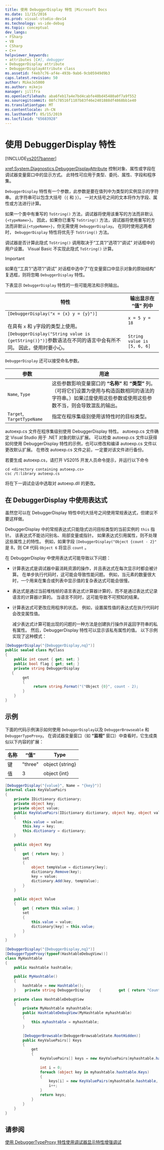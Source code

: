 ```yaml
---
title: 使用 DebuggerDisplay 特性 |Microsoft Docs
ms.date: 11/15/2016
ms.prod: visual-studio-dev14
ms.technology: vs-ide-debug
ms.topic: conceptual
dev_langs:
- FSharp
- VB
- CSharp
- C++
helpviewer_keywords:
- attributes [C#], debugger
- DebuggerDisplay attribute
- DebuggerDisplayAttribute class
ms.assetid: f4eb7c76-af4e-493b-9ab6-9cb05949d9b3
caps.latest.revision: 50
author: MikeJo5000
ms.author: mikejo
manager: jillfra
ms.openlocfilehash: aba6feb17a4e7bd4cabfe40bd45480a0f7a9f552
ms.sourcegitcommit: 08fc78516f1107b83f46e2401888df4868bb1e40
ms.translationtype: MT
ms.contentlocale: zh-CN
ms.lasthandoff: 05/15/2019
ms.locfileid: "65683928"
---
```

# <a name="using-the-debuggerdisplay-attribute"></a>使用 DebuggerDisplay 特性
[!INCLUDE[vs2017banner](../includes/vs2017banner.md)]

<xref:System.Diagnostics.DebuggerDisplayAttribute> 控制对象、属性或字段在调试器变量窗口中的显示方式。 此特性可应用于类型、委托、属性、字段和程序集。  
  
 `DebuggerDisplay` 特性有一个参数，此参数是要在值列中为类型的实例显示的字符串。 此字符串可以包含大括号（`{` 和 `}`）。 一对大括号之间的文本将作为字段、属性或方法进行计算。  
  
 如果一个类中有重写的 `ToString()` 方法，调试器将使用该重写的方法而非默认 `{<typeName>}`。 因此，如果你已重写 `ToString()` 方法，调试器将使用重写的方法而非默认`{<typeName>}`，你无需使用 `DebuggerDisplay`。 在同时使用这两者时， `DebuggerDisplay` 特性将优先于 `ToString()` 方法。  
  
 调试器是否计算此隐式 `ToString()` 调用取决于“工具”/“选项”/“调试”  对话框中的用户设置。 Visual Basic 不实现此隐式 `ToString()` 计算。  
  
> [!IMPORTANT]
> 如果在“工具”/“选项”/“调试”  对话框中选中了“在变量窗口中显示对象的原始结构”  复选框，则将忽略 `DebuggerDisplay` 特性。  
  
 下表显示 `DebuggerDisplay` 特性的一些可能用法和示例输出。  
  
|特性|输出显示在 **“值”** 列中|  
|---------------|------------------------------------------------|  
|`[DebuggerDisplay("x = {x} y = {y}")]`<br /><br /> 在具有 `x` 和 `y`字段的类型上使用。|`x = 5 y = 18`|  
|`[DebuggerDisplay("String value is {getString()}")]`参数语法在不同的语言中会有所不同。 因此，使用时要小心。|`String value is [5, 6, 6]`|  
  
 `DebuggerDisplay` 还可以接受命名参数。  
  
|参数|用途|  
|----------------|-------------|  
|`Name`, `Type`|这些参数影响变量窗口的 **“名称”** 和 **“类型”** 列。 （可将它们设置为使用与构造函数相同的语法的字符串。）如果过度使用这些参数或使用这些参数不当，则会导致混乱的输出。|  
|`Target`, `TargetTypeName`|指定在程序集级别使用该特性时的目标类型。|  
  
 autoexp.cs 文件在程序集级别使用 DebuggerDisplay 特性。 autoexp.cs 文件确定 Visual Studio 用于 .NET 对象的默认扩展。 可以检查 autoexp.cs 文件以获得如何使用 DebuggerDisplay 特性的示例，也可以修改和编译 autoexp.cs 文件以更改默认扩展。 在修改 autoexp.cs 文件之前，一定要对该文件进行备份。  
  
 若要生成 autoexp.cs，请打开 VS2015 开发人员命令提示，并运行以下命令  
  
```  
cd <directory containing autoexp.cs>  
csc /t:library autoexp.cs  
```  
  
 将在下一调试会话中选取对 autoexp.dll 的更改。  
  
## <a name="using-expressions-in-debuggerdisplay"></a>在 DebuggerDisplay 中使用表达式  
 虽然您可以在 DebuggerDisplay 特性中的大括号之间使用常规表达式，但建议不要这样做。  
  
 DebuggerDisplay 中的常规表达式只能隐式访问目标类型的当前实例的 `this` 指针。 该表达式不能访问别名、局部变量或指针。 如果表达式引用属性，则不处理这些属性上的特性。 例如，如果字段 `[DebuggerDisplay("Object {count - 2}"`  是 8，则 C# 代码 `Object 6` 将显示 `count` 。  
  
 在 DebuggerDisplay 中使用表达式可能导致以下问题：  
  
- 计算表达式是调试器中最消耗资源的操作，并且表达式在每次显示时都会被计算。 在单步执行代码时，这可能会导致性能问题。 例如，当元素的数量很大时，一个用来在集合或列表中显示值的复杂表达式可能会很慢。  
  
- 表达式是通过当前堆栈帧的语言表达式计算器计算的，而不是通过表达式记录语言的计算器计算的。 当语言不同时，这可能导致不可预知的结果。  
  
- 计算表达式可更改应用程序的状态。 例如，设置属性值的表达式在执行代码时会改变属性值。  
  
  减少表达式计算可能出现的问题的一种方法是创建执行操作并返回字符串的私有属性。 然后，DebuggerDisplay 特性可以显示该私有属性的值。 以下示例实现了这种模式：  
  
```csharp  
[DebuggerDisplay("{DebuggerDisplay,nq}")]  
public sealed class MyClass   
{      
    public int count { get; set; }      
    public bool flag { get; set; }      
    private string DebuggerDisplay  
   {         
        get  
        {  
             return string.Format("("Object {0}", count - 2);  
        }      
    }  
}  
```  
  
## <a name="example"></a>示例  
 下面的代码示例演示如何使用 `DebuggerDisplay`以及 `DebuggerBrowseable` 和 `DebuggerTypeProxy`。 在调试器变量窗口（如 **“监视”** 窗口）中查看时，它生成类似以下内容的扩展：  
  
|**名称**|**“值”**|**Type**|  
|--------------|---------------|--------------|  
|键|"three"|object {string}|  
|值|3|object {int}|  
  
```csharp  
[DebuggerDisplay("{value}", Name = "{key}")]  
internal class KeyValuePairs  
{  
    private IDictionary dictionary;  
    private object key;  
    private object value;  
    public KeyValuePairs(IDictionary dictionary, object key, object value)  
    {  
        this.value = value;  
        this.key = key;  
        this.dictionary = dictionary;  
    }  
  
    public object Key  
    {  
        get { return key; }  
        set  
        {  
            object tempValue = dictionary[key];  
            dictionary.Remove(key);  
            key = value;  
            dictionary.Add(key, tempValue);  
        }  
    }  
  
    public object Value  
    {  
        get { return this.value; }  
        set  
        {  
            this.value = value;  
            dictionary[key] = this.value;  
        }  
    }  
}  
  
[DebuggerDisplay("{DebuggerDisplay,nq}")]  
[DebuggerTypeProxy(typeof(HashtableDebugView))]  
class MyHashtable  
{  
    public Hashtable hashtable;  
  
    public MyHashtable()  
    {  
        hashtable = new Hashtable();    
    }    private string DebuggerDisplay    {        get { return "Count = " + hashtable.Count); }    }  
  
    private class HashtableDebugView  
    {  
        private MyHashtable myhashtable;  
        public HashtableDebugView(MyHashtable myhashtable)  
        {  
            this.myhashtable = myhashtable;  
        }  
  
        [DebuggerBrowsable(DebuggerBrowsableState.RootHidden)]  
        public KeyValuePairs[] Keys  
        {  
            get  
            {  
                KeyValuePairs[] keys = new KeyValuePairs[myhashtable.hashtable.Count];  
  
                int i = 0;  
                foreach (object key in myhashtable.hashtable.Keys)  
                {  
                    keys[i] = new KeyValuePairs(myhashtable.hashtable, key, myhashtable.hashtable[key]);  
                    i++;  
                }  
                return keys;  
            }  
        }  
    }  
}  
```  
  
## <a name="see-also"></a>请参阅  
 [使用 DebuggerTypeProxy 特性](../debugger/using-debuggertypeproxy-attribute.md)[使用调试器显示特性增强调试](https://msdn.microsoft.com/library/72bb7aa9-459b-42c4-9163-9312fab4c410)
